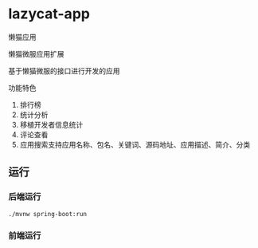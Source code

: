# lazycat-app
懒猫应用

懒猫微服应用扩展

基于懒猫微服的接口进行开发的应用

功能特色
1. 排行榜
2. 统计分析
3. 移植开发者信息统计
4. 评论查看
5. 应用搜索支持应用名称、包名、关键词、源码地址、应用描述、简介、分类

## 运行
### 后端运行
```
./mvnw spring-boot:run
```


### 前端运行
